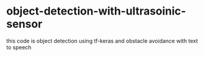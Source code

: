 # object-detection-with-ultrasoinic-sensor
this code is object detection using tf-keras and obstacle avoidance with text to speech
